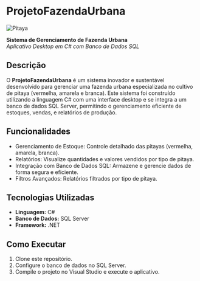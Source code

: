 # ProjetoFazendaUrbana

![Pitaya](https://www.google.com/url?sa=i&url=https%3A%2F%2Fmixologynews.com.br%2F04%2F2013%2Fhortifruti%2Fpitaya%2F&psig=AOvVaw2ZYyw0vtB5EP0ulLDrB6L0&ust=1729694920238000&source=images&cd=vfe&opi=89978449&ved=0CBQQjRxqFwoTCKjdxu2dookDFQAAAAAdAAAAABAE)

**Sistema de Gerenciamento de Fazenda Urbana**  
*Aplicativo Desktop em C# com Banco de Dados SQL*

## Descrição

O **ProjetoFazendaUrbana** é um sistema inovador e sustentável desenvolvido para gerenciar uma fazenda urbana especializada no cultivo de pitaya (vermelha, amarela e branca). Este sistema foi construído utilizando a linguagem C# com uma interface desktop e se integra a um banco de dados SQL Server, permitindo o gerenciamento eficiente de estoques, vendas, e relatórios de produção.

## Funcionalidades
- Gerenciamento de Estoque: Controle detalhado das pitayas (vermelha, amarela, branca).
- Relatórios: Visualize quantidades e valores vendidos por tipo de pitaya.
- Integração com Banco de Dados SQL: Armazene e gerencie dados de forma segura e eficiente.
- Filtros Avançados: Relatórios filtrados por tipo de pitaya.

## Tecnologias Utilizadas
- **Linguagem:** C#
- **Banco de Dados:** SQL Server
- **Framework:** .NET

## Como Executar
1. Clone este repositório.
2. Configure o banco de dados no SQL Server.
3. Compile o projeto no Visual Studio e execute o aplicativo.


